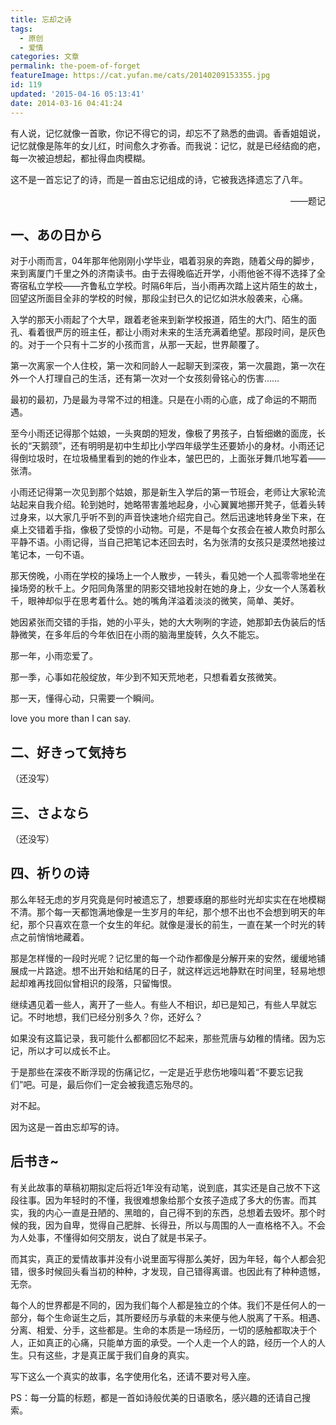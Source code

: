 ```yaml
---
title: 忘却之诗
tags:
  - 原创
  - 爱情
categories: 文章
permalink: the-poem-of-forget
featureImage: https://cat.yufan.me/cats/20140209153355.jpg
id: 119
updated: '2015-04-16 05:13:41'
date: 2014-03-16 04:41:24
---
```


有人说，记忆就像一首歌，你记不得它的词，却忘不了熟悉的曲调。香香姐姐说，记忆就像是陈年的女儿红，时间愈久才弥香。而我说：记忆，就是已经结痂的疤，每一次被迫想起，都扯得血肉模糊。
  
这不是一首忘记了的诗，而是一首由忘记组成的诗，它被我选择遗忘了八年。

<p style="text-align: right;">——题记</p>

<!--more-->

## 一、あの日から

对于小雨而言，04年那年他刚刚小学毕业，唱着羽泉的奔跑，随着父母的脚步，来到离厦门千里之外的济南读书。由于去得晚临近开学，小雨他爸不得不选择了全寄宿私立学校——齐鲁私立学校。时隔6年后，当小雨再次踏上这片陌生的故土，回望这所面目全非的学校的时候，那段尘封已久的记忆如洪水般袭来，心痛。
  
入学的那天小雨起了个大早，跟着老爸来到新学校报道，陌生的大门、陌生的面孔、看着很严厉的班主任，都让小雨对未来的生活充满着绝望。那段时间，是灰色的。对于一个只有十二岁的小孩而言，从那一天起，世界颠覆了。

第一次离家一个人住校，第一次和同龄人一起聊天到深夜，第一次晨跑，第一次在外一个人打理自己的生活，还有第一次对一个女孩刻骨铭心的伤害……

最初的最初，乃是最为寻常不过的相逢。只是在小雨的心底，成了命运的不期而遇。
  
至今小雨还记得那个姑娘，一头爽朗的短发，像极了男孩子，白皙细嫩的面庞，长长的“天鹅颈”，还有明明是初中生却比小学四年级学生还要娇小的身材。小雨还记得倒垃圾时，在垃圾桶里看到的她的作业本，皱巴巴的，上面张牙舞爪地写着——张清。
  
小雨还记得第一次见到那个姑娘，那是新生入学后的第一节班会，老师让大家轮流站起来自我介绍。轮到她时，她略带害羞地起身，小心翼翼地挪开凳子，低着头转过身来，以大家几乎听不到的声音快速地介绍完自己。然后迅速地转身坐下来，在桌上交错着手指，像极了受惊的小动物。可是，不是每个女孩会在被人欺负时那么平静不语。小雨记得，当自己把笔记本还回去时，名为张清的女孩只是漠然地接过笔记本，一句不语。
  
那天傍晚，小雨在学校的操场上一个人散步，一转头，看见她一个人孤零零地坐在操场旁的秋千上。夕阳同角落里的阴影交错地投射在她的身上，少女一个人荡着秋千，眼神却似乎在思考着什么。她的嘴角洋溢着淡淡的微笑，简单、美好。
  
她因紧张而交错的手指，她的小平头，她的大大咧咧的字迹，她那卸去伪装后的恬静微笑，在多年后的今年依旧在小雨的脑海里旋转，久久不能忘。
  
那一年，小雨恋爱了。
  
那一季，心事如花般绽放，年少到不知天荒地老，只想看着女孩微笑。
  
那一天，懂得心动，只需要一个瞬间。
  
love you more than I can say.

## 二、好きって気持ち

（还没写）

## 三、さよなら

（还没写）

## 四、祈りの诗

那么年轻无虑的岁月究竟是何时被遗忘了，想要琢磨的那些时光却实实在在地模糊不清。那个每一天都饱满地像是一生岁月的年纪，那个想不出也不会想到明天的年纪，那个只喜欢在意一个女生的年纪。就像是漫长的前生，一直在某一个时光的转点之前悄悄地藏着。
  
那是怎样慢的一段时光呢？记忆里的每一个动作都像是分解开来的安然，缓缓地铺展成一片路途。想不出开始和结尾的日子，就这样远远地静默在时间里，轻易地想起却难再找回似曾相识的段落，只留悔恨。
  
继续遇见着一些人，离开了一些人。有些人不相识，却已是知己，有些人早就忘记。不时地想，我们已经分别多久？你，还好么？
  
如果没有这篇记录，我可能什么都都回忆不起来，那些荒唐与幼稚的情绪。因为忘记，所以才可以成长不止。
  
于是那些在深夜不断浮现的伤痛记忆，一定是近乎悲伤地嚎叫着“不要忘记我们”吧。可是，最后你们一定会被我遗忘殆尽的。
  
对不起。

因为这是一首由忘却写的诗。

## 后书き~

有关此故事的草稿初期拟定后将近1年没有动笔，说到底，其实还是自己放不下这段往事。因为年轻时的不懂，我很难想象给那个女孩子造成了多大的伤害。而其实，我的内心一直是丑陋的、黑暗的，自己得不到的东西，总想着去毁坏。那个时候的我，因为自卑，觉得自己肥胖、长得丑，所以与周围的人一直格格不入。不会为人处事，不懂得如何交朋友，说白了就是书呆子。
  
而其实，真正的爱情故事并没有小说里面写得那么美好，因为年轻，每个人都会犯错，很多时候回头看当初的种种，才发现，自己错得离谱。也因此有了种种遗憾，无奈。
  
每个人的世界都是不同的，因为我们每个人都是独立的个体。我们不是任何人的一部分，每个生命诞生之后，其所要经历与承载的未来便与他人脱离了干系。相遇、分离、相爱、分手，这些都是。生命的本质是一场经历，一切的感触都取决于个人，正如真正的心痛，只能单方面的承受。一个人走一个人的路，经历一个人的人生。只有这些，才是真正属于我们自身的真实。
  
写下这么一个真实的故事，名字使用化名，还请不要对号入座。
  
PS：每一分篇的标题，都是一首如诗般优美的日语歌名，感兴趣的还请自己搜索。
